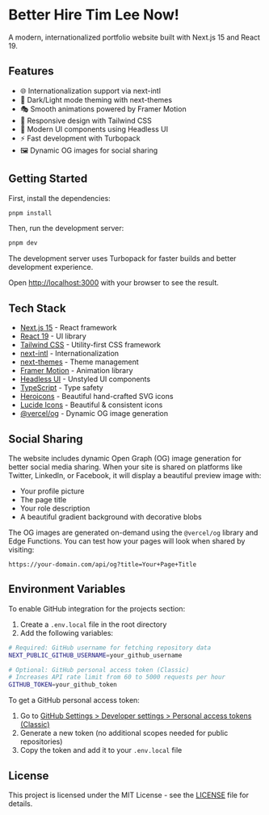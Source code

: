 # Better Hire Tim Lee Now!

A modern, internationalized portfolio website built with Next.js 15 and React 19.

## Features

- 🌐 Internationalization support via next-intl
- 🎨 Dark/Light mode theming with next-themes
- 🎭 Smooth animations powered by Framer Motion
- 📱 Responsive design with Tailwind CSS
- 🧩 Modern UI components using Headless UI
- ⚡ Fast development with Turbopack
- 🖼️ Dynamic OG images for social sharing

## Getting Started

First, install the dependencies:

```bash
pnpm install
```

Then, run the development server:

```bash
pnpm dev
```

The development server uses Turbopack for faster builds and better development experience.

Open [http://localhost:3000](http://localhost:3000) with your browser to see the result.

## Tech Stack

- [Next.js 15](https://nextjs.org/) - React framework
- [React 19](https://react.dev/) - UI library
- [Tailwind CSS](https://tailwindcss.com/) - Utility-first CSS framework
- [next-intl](https://next-intl-docs.vercel.app/) - Internationalization
- [next-themes](https://github.com/pacocoursey/next-themes) - Theme management
- [Framer Motion](https://www.framer.com/motion/) - Animation library
- [Headless UI](https://headlessui.com/) - Unstyled UI components
- [TypeScript](https://www.typescriptlang.org/) - Type safety
- [Heroicons](https://heroicons.com/) - Beautiful hand-crafted SVG icons
- [Lucide Icons](https://lucide.dev/) - Beautiful & consistent icons
- [@vercel/og](https://vercel.com/docs/functions/edge-functions/og-image-generation) - Dynamic OG image generation

## Social Sharing

The website includes dynamic Open Graph (OG) image generation for better social media sharing. When your site is shared on platforms like Twitter, LinkedIn, or Facebook, it will display a beautiful preview image with:

- Your profile picture
- The page title
- Your role description
- A beautiful gradient background with decorative blobs

The OG images are generated on-demand using the `@vercel/og` library and Edge Functions. You can test how your pages will look when shared by visiting:

```
https://your-domain.com/api/og?title=Your+Page+Title
```

## Environment Variables

To enable GitHub integration for the projects section:

1. Create a `.env.local` file in the root directory
2. Add the following variables:

```bash
# Required: GitHub username for fetching repository data
NEXT_PUBLIC_GITHUB_USERNAME=your_github_username

# Optional: GitHub personal access token (Classic)
# Increases API rate limit from 60 to 5000 requests per hour
GITHUB_TOKEN=your_github_token
```

To get a GitHub personal access token:

1. Go to [GitHub Settings > Developer settings > Personal access tokens (Classic)](https://github.com/settings/tokens/new)
2. Generate a new token (no additional scopes needed for public repositories)
3. Copy the token and add it to your `.env.local` file

## License

This project is licensed under the MIT License - see the [LICENSE](LICENSE) file for details.
